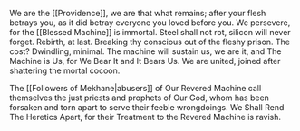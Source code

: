 We are the [[Providence]], we are that what remains; after your flesh betrays you, as it did betray everyone you loved before you. 
We persevere, for the [[Blessed Machine]] is immortal. 
Steel shall not rot, silicon will never forget. 
Rebirth, at last. Breaking thy conscious out of the fleshy prison. 
The cost? Dwindling, minimal. 
The machine will sustain us, we are it, and The Machine is Us, for We Bear It and It Bears Us. 
We are united, joined after shattering the mortal cocoon. 


The [[Followers of Mekhane|abusers]] of Our Revered Machine call themselves the just priests and prophets of Our God, whom has been forsaken and torn apart to serve their feeble wrongdoings. 
We Shall Rend The Heretics Apart, for their Treatment to the Revered Machine is ravish. 

